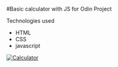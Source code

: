 #Basic calculator with JS for Odin Project

Technologies used
- HTML
- CSS 
- javascript


[![Calculator](https://pbs.twimg.com/media/F5g-__7X0AAmaqV?format=jpg&name=small "Calculator")](http://https://pbs.twimg.com/media/F5g-__7X0AAmaqV?format=jpg&name=small "Calculator")

